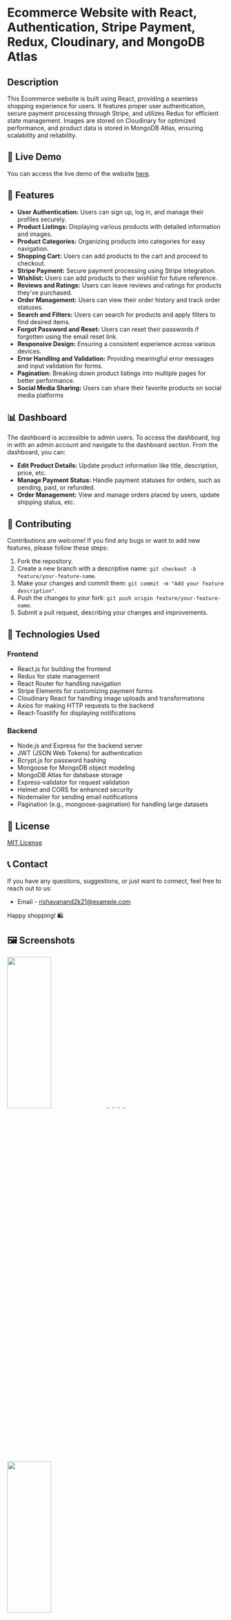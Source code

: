 

# Ecommerce Website with React, Authentication, Stripe Payment, Redux, Cloudinary, and MongoDB Atlas
## Description

This Ecommerce website is built using React, providing a seamless shopping experience for users. It features proper user authentication, secure payment processing through Stripe, and utilizes Redux for efficient state management. Images are stored on Cloudinary for optimized performance, and product data is stored in MongoDB Atlas, ensuring scalability and reliability.

## 🚀 Live Demo

You can access the live demo of the website [here](https://your-ecommerce-website-demo-url.com).



## 🌟 Features


- **User Authentication:** Users can sign up, log in, and manage their profiles securely.
- **Product Listings:** Displaying various products with detailed information and images.
- **Product Categories:** Organizing products into categories for easy navigation.
- **Shopping Cart:** Users can add products to the cart and proceed to checkout.
- **Stripe Payment:** Secure payment processing using Stripe integration.
- **Wishlist:** Users can add products to their wishlist for future reference.
- **Reviews and Ratings:** Users can leave reviews and ratings for products they've purchased.
- **Order Management:** Users can view their order history and track order statuses.
- **Search and Filters:** Users can search for products and apply filters to find desired items.
- **Forgot Password and Reset:** Users can reset their passwords if forgotten using the email reset link.
- **Responsive Design:** Ensuring a consistent experience across various devices.
- **Error Handling and Validation:** Providing meaningful error messages and input validation for forms.
- **Pagination:** Breaking down product listings into multiple pages for better performance.
- **Social Media Sharing:** Users can share their favorite products on social media platforms


## 📊 Dashboard

The dashboard is accessible to admin users. To access the dashboard, log in with an admin account and navigate to the dashboard section. From the dashboard, you can:

- **Edit Product Details:** Update product information like title, description, price, etc.
- **Manage Payment Status:** Handle payment statuses for orders, such as pending, paid, or refunded.
- **Order Management:** View and manage orders placed by users, update shipping status, etc.
## 🤝 Contributing

Contributions are welcome! If you find any bugs or want to add new features, please follow these steps:

1. Fork the repository.
2. Create a new branch with a descriptive name: `git checkout -b feature/your-feature-name`.
3. Make your changes and commit them: `git commit -m "Add your feature description"`.
4. Push the changes to your fork: `git push origin feature/your-feature-name`.
5. Submit a pull request, describing your changes and improvements.
## 🧰 Technologies Used

### Frontend
- React.js for building the frontend
- Redux for state management
- React Router for handling navigation
- Stripe Elements for customizing payment forms
- Cloudinary React for handling image uploads and transformations
- Axios for making HTTP requests to the backend
- React-Toastify for displaying notifications

### Backend
- Node.js and Express for the backend server
- JWT (JSON Web Tokens) for authentication
- Bcrypt.js for password hashing
- Mongoose for MongoDB object modeling
- MongoDB Atlas for database storage
- Express-validator for request validation
- Helmet and CORS for enhanced security
- Nodemailer for sending email notifications
- Pagination (e.g., mongoose-pagination) for handling large datasets

## 📜 License

[MIT License](LICENSE)

## 📞 Contact

If you have any questions, suggestions, or just want to connect, feel free to reach out to us:

- Email - rishavanand2k21@example.com


Happy shopping! 🛍️

## 🖼️ Screenshots
<p float="left">
<img src="https://github.com/Rishav2k21/Ecommerce/assets/98807848/f0bc72b0-0721-44d5-8714-7be634b98825"  width="45%" height="30%">
  .. 
  ..
  ..
  ..

<img src="https://github.com/Rishav2k21/Ecommerce/assets/98807848/3256d3eb-7913-494f-bdb5-8969d75ecdb9"  width="45%" height="30%">
</p>
.
.
<p float="left">
<img src="https://github.com/Rishav2k21/Ecommerce/assets/98807848/2771d1d4-cb09-4cc9-9afb-af299917c2da"  width="45%" height="30%">
  .. 
  ..
  ..
  ..

<img src="https://github.com/Rishav2k21/Ecommerce/assets/98807848/72b95b3f-2c8a-470d-b5a0-5694ed75f845"  width="45%" height="30%">
</p>
.
.
<p float="left">
<img src="https://github.com/Rishav2k21/Ecommerce/assets/98807848/d70751e9-d73b-4933-988f-6a194978f7aa"  width="45%" height="30%">
  .. 
  ..
  ..
  ..

<img src="https://github.com/Rishav2k21/Ecommerce/assets/98807848/e8f24198-eaff-4705-98d9-de7ee6951a63"  width="45%" height="30%">
</p>
.
.
<p float="left">
<img src="https://github.com/Rishav2k21/Ecommerce/assets/98807848/75462491-9d82-4823-956e-fd9b4a64d91c"  width="45%" height="30%">
  .. 
  ..
  ..
  ..

<img src="https://github.com/Rishav2k21/Ecommerce/assets/98807848/56ddf159-316e-4129-8537-1486f789d5fb"  width="45%" height="30%">
</p>
.
.
<p float="left">
<img src="https://github.com/Rishav2k21/Ecommerce/assets/98807848/1af1e040-e24a-4b2f-babe-8164e7a963cf"  width="45%" height="30%">
  .. 
  ..
  ..
  ..

<img src="https://github.com/Rishav2k21/Ecommerce/assets/98807848/5c70b682-965f-4ccb-bb20-8f71dac40953"  width="45%" height="30%">
</p>
.
.
<p float="left">
<img src="https://github.com/Rishav2k21/Ecommerce/assets/98807848/c15f3dc7-c9ba-430b-b2fd-5c017a5bb7ad"  width="45%" height="30%">
  .. 
  ..
  ..
  ..

<img src="https://github.com/Rishav2k21/Ecommerce/assets/98807848/c0e51c57-7edb-4175-a6da-9365e8273640"  width="45%" height="30%">
</p>
.
.
<p float="left">
<img src="https://github.com/Rishav2k21/Ecommerce/assets/98807848/5c7bfa7a-b538-4cc8-8700-1b1b60ae8f49"  width="45%" height="30%">
  .. 
  ..
  ..
  ..

<img src="https://github.com/Rishav2k21/Ecommerce/assets/98807848/605fff9b-dc70-4a1d-85de-94d199b5519a"  width="45%" height="30%">
</p>
.
.
<p float="left">
<img src="https://github.com/Rishav2k21/Ecommerce/assets/98807848/ed671e8f-d2ad-427e-b702-3dc2f9ea195e"  width="45%" height="30%">
  .. 
  ..
  ..
  ..

<img src="https://github.com/Rishav2k21/Ecommerce/assets/98807848/6f3817b6-38da-4e6c-9c16-ab5717f146fa"  width="45%" height="30%">
</p>
.
.
<p float="left">
<img src="https://github.com/Rishav2k21/Ecommerce/assets/98807848/fdf08b88-9f79-42ce-a82e-58bcd594b7d0"  width="45%" height="30%">
  .. 
  ..
  ..
  ..

<img src="https://github.com/Rishav2k21/Ecommerce/assets/98807848/08d7a14d-f103-4163-b13c-ab9dce2a5586"  width="45%" height="30%">
</p>
.
.
<p float="left">
<img src="https://github.com/Rishav2k21/Ecommerce/assets/98807848/cd873219-a13e-4a93-b98a-be24e88a9258"  width="45%" height="30%">
  .. 
  ..
  ..
  ..

<img src="https://github.com/Rishav2k21/Ecommerce/assets/98807848/08d7a14d-f103-4163-b13c-ab9dce2a5586"  width="45%" height="30%">
</p>
<p float="left">
<img src="https://github.com/Rishav2k21/Ecommerce/assets/98807848/cd873219-a13e-4a93-b98a-be24e88a9258"  width="45%" height="30%">
  .. 
  ..
  ..
  ..

<img src="https://github.com/Rishav2k21/Ecommerce/assets/98807848/4c150348-fa0a-4720-b944-ccaa18122763"  width="45%" height="30%">
</p>
<p float="left">
<img src="https://github.com/Rishav2k21/Ecommerce/assets/98807848/7f7bd63a-77ab-41bf-9688-3d3b9df2e4be"  width="45%" height="30%">
  .. 
  ..
  ..
  ..

<img src="https://github.com/Rishav2k21/Ecommerce/assets/98807848/35d81da4-c6f4-405e-9489-b7cae9278e8f"  width="45%" height="30%">
</p>
<p float="left">
<img src="https://github.com/Rishav2k21/Ecommerce/assets/98807848/2b4c39ad-c9ec-425b-a85f-96f8f3f6e1c3"  width="45%" height="30%">
  .. 
  ..
  ..
  ..

<img src="https://github.com/Rishav2k21/Ecommerce/assets/98807848/fa25a89a-ff7f-45d5-8b87-f9a38ccaac08"  width="45%" height="30%">
</p>
<p float="left">
<img src="https://github.com/Rishav2k21/Ecommerce/assets/98807848/03e69071-ae9e-443d-9af6-d8d34c5f0fd2"  width="45%" height="30%">
  ..
  ..
  ..
  ..
  
<img src="https://github.com/Rishav2k21/Ecommerce/assets/98807848/6fb4f937-92f1-4a7d-a3ad-c74c61d5e823"  width="45%" height="30%">
  
</p>

**Essential Variables**
PORT=
DB_URI =
STRIPE_API_KEY=
STRIPE_SECRET_KEY=
JWT_SECRET=
JWT_EXPIRE=
COOKIE_EXPIRE=
SMPT_SERVICE =
SMPT_MAIL=
SMPT_PASSWORD=
SMPT_HOST=
SMPT_PORT=
CLOUDINARY_NAME
CLOUDINARY_API_KEY
CLOUDINARY_API_SECRET
_fill each filed with your info respectively_


**Instagram** Click [Here](https://www.instagram.com/riahav_02_12) **@rishavanand**

**LinkedIn** Click [Here](www.linkedin.com/in/rishav-anand-20479b244

) **@rishavanand**

